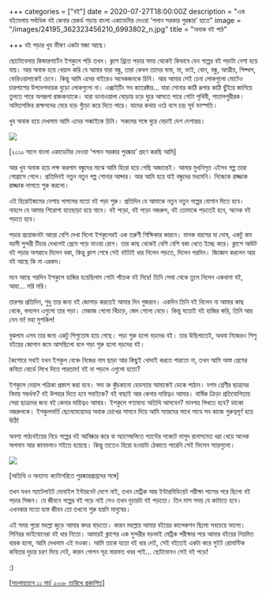 +++
categories = ["বই"]
date = 2020-07-27T18:00:00Z
description = "এক বইমেলায় সর্বাধিক বই কেনার রেকর্ড গড়ায় বাংলা একাডেমির দেওয়া ‘পলান সরকার পুরষ্কার’ হাতে"
image = "/images/24195_362323456210_6993802_n.jpg"
title = "অবাক বই পাঠ"

+++
বই পড়ার খুব ভীষণ একটা মজা আছে।

ছোটোবেলায় কিন্ডারগার্টেন ইশকুলে পড়ি তখন। ক্লাশ থ্রিতে পড়ার সময় থেকেই কিভাবে যেন গল্পের বই পড়াটা নেশা হয়ে যায়। আর অবাক হয়ে খেয়াল করি যে আমার যারা বন্ধু, তারা কেবল তাদের বাবা, মা, ভাই, বোন, বন্ধু, আত্মীয়, শিক্খস, ফেরিওয়ালাকেই চেনে। কিন্তু আমি এদের বাইরেও অনেকজনকে চিনি। আর আমার সেই চেনা লোকগুলো মোটেও চারপাশের উপদেশদায়ক বুড়ো লোকগুলো না। এক্সাইটিং সব ক্যারেক্টার... যারা সোনার কাঠি রূপার কাঠি ছুঁইয়ে জাগিয়ে ‍তুলতে পারে অপরূপা রাজকন্যাকে। যারা ডানাওয়ালা ঘোড়ায় চড়ে ঘুরে আসতে পারে গোটা পৃথিবী, পাতালপুরীরক। অমিতশক্তির রাক্ষসদের মেরে হাড় গুঁড়ো করে দিতে পারে। যাদের কথায় ওঠে বসে চন্দ্র সূর্য বনস্পতি।

খুব অবাক হয়ে দেখলাম আমি এদের সব্বাইকে চিনি। সকলের সঙ্গে ঘুরে বেড়াই দেশ দেশান্তর।

![](/images/24195_363530566210_3530284_n.jpg)

\[২০১০ সালে বাংলা একাডেমির দেওয়া ‘পলান সরকার পুরষ্কার’ গ্রহণ করছি আমি\]

আর খুব অবাক হয়ে লক্ষ করলাম বন্ধুদের মাঝে আমি হিরো হয়ে গেছি অজান্তেই। আমার মুখনিসৃত এইসব গল্প তারা গোগ্রাসে গেলে। প্রতিদিনই নতুন নতুন গল্প শোনার আব্দার। আর আমি হয়ে যাই বন্ধুদের মধ্যমনি। নিজেকে রাজ্জাক রাজ্জাক লাগতে শুরু করলো।

এই হিরোইজমের নেশায় পাগলের মতো বই পড়া শুরু। প্রতিদিন  যে আমাকে নতুন নতুন গল্পের যোগান দিতে হবে। নাহলে যে আমার শিরোপা হাতছাড়া হয়ে যাবে। বই পড়ো, বই পড়ো নজরুল, বই তোমাকে পড়তেই হবে, অনেক বই পড়তে হবে।

পড়ার প্রয়োজনটা আরো বেশি দেখা দিলো ইশকুলেরই এক তরুণী শিক্ষিকার কারনে। বালক বয়সের যা দোষ, একটু কম বয়সী সুন্দরী টিচার দেখলেই প্রেমে পড়ে যাওয়া রোগ। তার কাছ থেকেই বেশি বেশি বকা খেতে ইচ্ছে করে। ক্লাশে আউট বই পড়ার অপরাধে দিলেন বকা, কিন্তু ক্লাশ শেষে সেই বইটাই ধার নিলেন পড়তে, দিলেন পরদিন। জিজ্ঞেস করলেন আর বই আছে কি না এরকম।

মনে আছে পরদিন ইশকুলে হাজির হয়েছিলাম গোটা পাঁচেক বই নিয়ে! তিনি সেথা থেকে তুলে নিলেন একখানা বই, আহা... মরি মরি।

তারপর প্রতিদিন, শুধু তার জন্য বই জোগাড় করতেই আমার দিন ‍গুজরান। একদিন তিনি বই নিলেন না আমার কাছ থেকে, বললেন এগুলো তার পড়া। মেজাজ গেলো খিঁচড়ে, জেদ গেলো বেড়ে। কিন্তু যতোই বই হাজির করি, তিনি আর নেন না! মহা মুশকিল!

বুঝলাম এসব তার জন্য একটু শিশুতোষ হয়ে গেছে। পড়া শুরু হলো বড়দের বই। তার উছিলাতেই, অথবা নিজেরও শিশু বইয়ের জোগান কমে আসছিলো বলে পড়া শুরু হলো বড়দের বই।

কৈশোরে সবাই যখন ইশকুল বেঞ্চে নিজের নাম ছাড়া আর কিছুই খোদাই করতে পারতো না, তখন আমি আস্ত প্রেমের কবিতা বোর্ডে লিখে দিতে পারতাম! বই না পড়লে এগুলো হতো?

ইশকুলে দেয়াল পত্রিকা প্রকাশ করা হবে। সদা ভ্রু কুঁচকানো হেডস্যার আমাকেই ডেকে পাঠান। দশম শ্রেণীর ছাত্রদের বিদায় সম্বর্ধনা? বই উপহার দিতে হবে সবাইকে? বই বাছাই আর কেনার দায়িত্বও আমার। বার্ষিক ক্রিড়া প্রতিযোগিতায় সেরা ছাত্রদের জন্য বই কেনার দায়িত্বও আমার। ইশকুলে গণ্যমান্য অতিথি আসবেন? মানপত্র লিখতে হবে? ডাকো নজরুলকে। ইশকুলভর্তি ছেলেমেয়েদের অবাক চোখের সামনে দিয়ে আমি স্যারদের সাথে সাথে সব কাজে গুরুত্বপূর্ণ হয়ে উঠি!

অবশ্য পাঠ্যবইয়ের নিচে গল্পের বই আবিষ্কার করে বা অ্যাসেম্বলিতে প্যান্টের পকেটে মাসুদ রানাসমেত ধরা খেয়ে অনেক অপমান আর কানমলাও সইতে হয়েছে। কিন্তু তাতেও হিরো হওয়াটা ঠেকাতে পারেনি সেই ভিলেন স্যারগুলো।

![](/images/24195_363530656210_2670451_n.jpg)

\[অতিথি ও অন্যান্য ক্যাটাগরিতে পুরষ্কারপ্রাপ্তদের সঙ্গে\]

তখন যখন স্যাটেলাইট মোবাইল ইন্টারনেট দেশে নাই, তখন মেট্রিক আর ইন্টারমিডিয়েট পরীক্ষা পাসের পরে ছিলো বই পড়ার সিজন। যে জীবনে গল্পের বই পড়ে নাই সেও তখন দুচারটা বই পড়তো। তিন মাস সময় যে কাটাতে হবে। এখনকার মতো ব্যস্ত জীবন তো তখনো শুরু হয়নি মানুষের।

এই সময় পুরো মহল্লা জুড়ে আমার কদর বাড়তো। কারন মহল্লায় আমার বইয়ের কালেকশন ছিলো সবচেয়ে ভালো। সিনিয়র ভাইবোনেরা বই ধার নিতো। আমারই ক্লাশের এক সুন্দরীর বড়ভাই মেট্রিক পরীক্ষার পরে আমার বইয়ের নিয়মিত ধারক হলো, আমি দেখলাম এই মওকা। আমি তাকে যতো বই ধার দেই, সেই বইতেই একটা করে সুইট রোমান্টিক কবিতার দুচার চরণ দিয়ে দেই, কারন গোপন সূত্র মারফত খবর পাই... ছোটবোনও সেই বই পড়ে!

:)

\[[সচলায়তনে ১১ মার্চ ২০০৮ তারিখে প্রকাশিত](http://www.sachalayatan.com/nazrul_islam/13160)\]